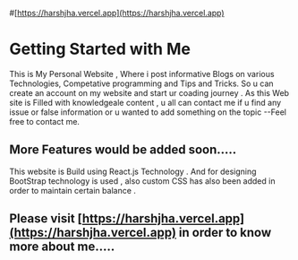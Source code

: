 #[https://harshjha.vercel.app](https://harshjha.vercel.app)

# Getting Started with Me

This is My Personal Website , Where i post informative Blogs on various Technologies, Competative programming and Tips and Tricks. So u can create an account on my website and start ur coading journey . As this Web site is Filled with knowledgeale content , u all can contact me if u find any issue or false information or u wanted to add something on the topic --Feel free to contact me.

## More Features would be added soon.....
This website is Build using React.js Technology . And for designing BootStrap technology is used , also custom CSS has also been added in order to maintain certain balance .

## Please visit [https://harshjha.vercel.app](https://harshjha.vercel.app)  in order to know more about me.....
